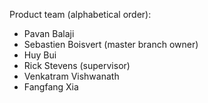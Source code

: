 
Product team (alphabetical order):

- Pavan Balaji
- Sebastien Boisvert (master branch owner)
- Huy Bui
- Rick Stevens (supervisor)
- Venkatram Vishwanath
- Fangfang Xia


